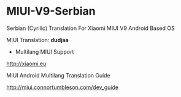 # MIUI-V9-Serbian
 Serbian (Cyrilic) Translation For Xiaomi MIUI V9 Android Based OS
 
 MIUI Translation: **dudjaa**
  - Multilang MIUI Support
 
 http://xiaomi.eu
 
MIUI Android Multilang Translation Guide

http://miui.connortumbleson.com/dev_guide